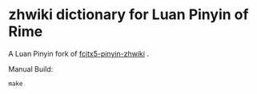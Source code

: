 # zhwiki dictionary for Luan Pinyin of Rime

A Luan Pinyin fork of [fcitx5-pinyin-zhwiki](https://github.com/felixonmars/fcitx5-pinyin-zhwiki) .

Manual Build:

`make`
